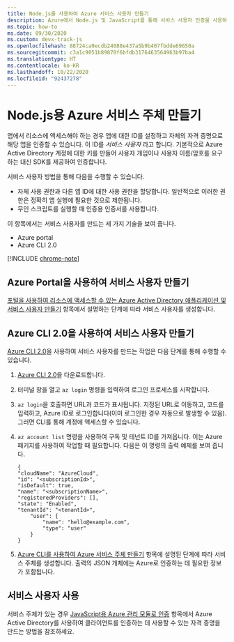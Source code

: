```yaml
---
title: Node.js를 사용하여 Azure 서비스 사용자 만들기
description: Azure에서 Node.js 및 JavaScript를 통해 서비스 사용자 인증을 사용하는 방법 알아보기
ms.topic: how-to
ms.date: 09/30/2020
ms.custom: devx-track-js
ms.openlocfilehash: 88724ca9ecdb24088e437a5b9b407fbdde69650a
ms.sourcegitcommit: c3a1c9051b89870f6bfdb3176463564963b97ba4
ms.translationtype: HT
ms.contentlocale: ko-KR
ms.lasthandoff: 10/22/2020
ms.locfileid: "92437278"
---
```

# <a name="create-an-azure-service-principal-for-nodejs"></a>Node.js용 Azure 서비스 주체 만들기

앱에서 리소스에 액세스해야 하는 경우 앱에 대한 ID를 설정하고 자체의 자격 증명으로 해당 앱을 인증할 수 있습니다. 이 ID를 *서비스 사용자* 라고 합니다. 기본적으로 Azure Active Directory 계정에 대한 키를 만들어 사용자 개입이나 사용자 이름/암호를 요구하는 대신 SDK를 제공하여 인증합니다.

서비스 사용자 방법을 통해 다음을 수행할 수 있습니다.
- 자체 사용 권한과 다른 앱 ID에 대한 사용 권한을 할당합니다. 일반적으로 이러한 권한은 정확히 앱 실행에 필요한 것으로 제한됩니다.
- 무인 스크립트를 실행할 때 인증용 인증서를 사용합니다.

이 항목에서는 서비스 사용자를 만드는 세 가지 기술을 보여 줍니다.

- Azure portal
- Azure CLI 2.0

[!INCLUDE [chrome-note](../includes/chrome-note.md)]

## <a name="create-a-service-principal-using-the-azure-portal"></a>Azure Portal을 사용하여 서비스 사용자 만들기

[포털을 사용하여 리소스에 액세스할 수 있는 Azure Active Directory 애플리케이션 및 서비스 사용자 만들기](/azure/active-directory/develop/howto-create-service-principal-portal) 항목에서 설명하는 단계에 따라 서비스 사용자를 생성합니다.

## <a name="create-a-service-principal-using-the-azure-cli-20"></a>Azure CLI 2.0을 사용하여 서비스 사용자 만들기

[Azure CLI 2.0](/cli/azure/install-az-cli2)을 사용하여 서비스 사용자를 만드는 작업은 다음 단계를 통해 수행할 수 있습니다.

1. [Azure CLI 2.0](/cli/azure/install-az-cli2)을 다운로드합니다.

2. 터미널 창을 열고 `az login` 명령을 입력하여 로그인 프로세스를 시작합니다.

3. `az login`을 호출하면 URL과 코드가 표시됩니다. 지정된 URL로 이동하고, 코드를 입력하고, Azure ID로 로그인합니다(이미 로그인한 경우 자동으로 발생할 수 있음). 그러면 CLI를 통해 계정에 액세스할 수 있습니다.

4. `az account list` 명령을 사용하여 구독 및 테넌트 ID를 가져옵니다. 이는 Azure 패키지를 사용하여 작업할 때 필요합니다. 다음은 이 명령의 출력 예제를 보여 줍니다.

    ```shell
    {
    "cloudName": "AzureCloud",
    "id": "<subscriptionId>",
    "isDefault": true,
    "name": "<subscriptionName>",
    "registeredProviders": [],
    "state": "Enabled",
    "tenantId": "<tenantId>",
        "user": {
            "name": "hello@example.com",
            "type": "user"
        }
    }
    ```

5. [Azure CLI를 사용하여 Azure 서비스 주체 만들기](/cli/azure/create-an-azure-service-principal-azure-cli) 항목에 설명된 단계에 따라 서비스 주체를 생성합니다. 출력의 JSON 개체에는 Azure로 인증하는 데 필요한 정보가 포함됩니다.


## <a name="using-the-service-principal"></a>서비스 사용자 사용

서비스 주체가 있는 경우 [JavaScript용 Azure 관리 모듈로 인증](./node-sdk-azure-authenticate.md) 항목에서 Azure Active Directory를 사용하여 클라이언트를 인증하는 데 사용할 수 있는 자격 증명을 만드는 방법을 참조하세요.

